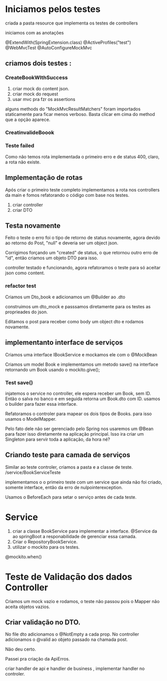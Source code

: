 # Iniciamos pelos testes

criada a pasta resource que implementa os testes de controllers

iniciamos com as anotações 

@ExtendWith(SpringExtension.class)
@ActiveProfiles("test")
@WebMvcTest
@AutoConfigureMockMvc

## criamos dois testes :
### CreateBookWIthSuccess

1. criar mock do content json.
2. criar mock do request
3. usar mvc pra fzr os assertions

alguns methods do "MockMvcResultMatchers" foram importados staticamente para ficar menos verboso. Basta clicar em cima do method que a opção aparece.

### CreatinvalideBoook

### Teste failed
Como não temos rota implementada o primeiro erro e de status
400, claro, a rota não existe.

## Implementação de rotas
Após criar o primeiro teste completo implementamos a rota nos controllers da main e fomos refatorando o código com base nos testes.

1. criar controller
2. criar DTO

## Testa novamente

Feito o teste o erro foi o tipo de retorno de status novamente, agora devido ao retorno do Post, "null" e deveria ser um object json.

Corrigimos forçando um "created" de status, o que retornou outro erro de "id", então criamos um objeto DTO para isso.

controller testado e funcionando, agora refatoramos o teste para só aceitar json como content.

### refactor test

Criamos um Dto_book e adicionamos um @Builder ao .dto 

construimos um dto_mock e passsamos diretamente para os testes as proprieades do json.

Editamos o post para receber como body um object dto e rodamos novamente.

## implementanto interface de serviços

Criamos uma interface IBookService e mockamos ele com o @MockBean

Criamos um model Book e implementamos um metodo save() na interface retornando um Book usando o mockito.give();

### Test save()

injatemos o service no controller, ele espera receber um Book, sem ID.
Então o salva no banco e em seguida retorna um Book.dto com ID.  usamos o builder para fazer essa interface.

Refatoramos o controler para mapear os dois tipos de Books.
para isso usamos o ModelMapper.

Pelo fato dele não ser gerenciado pelo Spring nos usaremos um @Bean para fazer isso diretamente na aplicação principal. Isso ira criar um Singleton para servir toda a aplicação, da hora né?

## Criando teste para camada de serviços

Similar ao teste controler, criamos a pasta e a classe de teste.
/service/BookServiceTeste

implementamos o o primeiro teste com um service que ainda não foi criado, somente interface, então da erro de nulpointerexception.

Usamos o BeforeEach para setar o serviço antes de cada teste.

# Service

1. criar a classe BookService para implementar a interface.
    @Service da ao springBoot a responabilidade de gerenciar essa camada.
2. Criar o RepositoryBookService.
3. utilizar o mockito para os testes.

@mockito.when()

# Teste de Validação dos dados Controller
Criamos um mock vazio e rodamos, o teste não passou pois o Mapper não aceita objetos vazios.

## Criar validação no DTO.

No file dto adicionamos o @NotEmpty a cada prop.
No controller adicionamos o @valid ao objeto passado na chamada post.

Não deu certo.

Passei pra criação da ApiErros. 

criar handler de api e handler de business
, implementar handler no controler.

